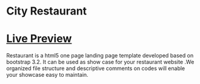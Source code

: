 City Restaurant
========
<a href=" https://decoder2201.github.io/City-Restaurant-Project/">Live Preview</a>
========
Restaurant is a html5 one page landing page template developed based on bootstrap 3.2. It can be used as show case for your restaurant website .We organized file structure and descriptive comments on codes will enable your showcase easy to maintain.
